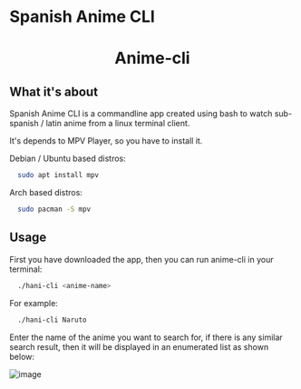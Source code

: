# Spanish Anime CLI
<div align="center">
  <h1>Anime-cli</h1>
 </div>
 

## What it's about

Spanish Anime CLI is a commandline app created using bash to watch sub-spanish / latin anime from a linux terminal client. 

It's depends to MPV Player, so you have to install it.

Debian / Ubuntu based distros:
```bash
  sudo apt install mpv
```
Arch based distros:
```bash
  sudo pacman -S mpv
```

## Usage

First you have downloaded the app, then you can run anime-cli in your terminal:
```bash
  ./hani-cli <anime-name>
```

For example:

```bash
  ./hani-cli Naruto
```

Enter the name of the anime you want to search for, if there is any similar search result, then it will be displayed in an enumerated list as shown below:

![image](https://user-images.githubusercontent.com/85375012/212786589-c86a0956-ff4e-497a-92e9-739022e102b2.png)
